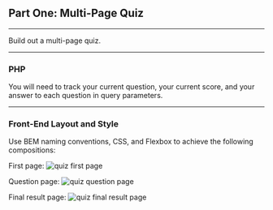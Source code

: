 ## Part One: Multi-Page Quiz

---

Build out a multi-page quiz.

---

### PHP

You will need to track your current question, your current score, and your answer to each question in query parameters.

---

### Front-End Layout and Style

Use BEM naming conventions, CSS, and Flexbox to achieve the following compositions:

First page:
![quiz first page](http://i.imgur.com/a5tRC1D.jpg)

Question page:
![quiz question page](http://i.imgur.com/iNNn0FY.jpg)

Final result page:
![quiz final result page](http://i.imgur.com/kUl5rD0.jpg)